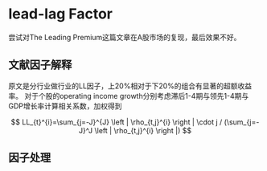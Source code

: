 # lead-lag Factor
  尝试对The Leading Premium这篇文章在A股市场的复现，最后效果不好。

## 文献因子解释
  原文是分行业做行业的LL因子，上20%相对于下20%的组合有显著的超额收益率。
  对于个股的operating income growth分别考虑滞后1-4期与领先1-4期与GDP增长率计算相关系数，加权得到

$$
 LL_{t}^{i}=\sum_{j=-J}^{J} \left | \rho_{t,j}^{i} \right | \cdot j  / (\sum_{j=-J}^J  \left | \rho_{t,j}^{i} \right |)
$$

## 因子处理

